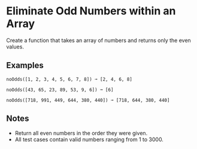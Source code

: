 # Eliminate Odd Numbers within an Array

Create a function that takes an array of numbers and returns only the even values.

## Examples

    noOdds([1, 2, 3, 4, 5, 6, 7, 8]) ➞ [2, 4, 6, 8]

    noOdds([43, 65, 23, 89, 53, 9, 6]) ➞ [6]

    noOdds([718, 991, 449, 644, 380, 440]) ➞ [718, 644, 380, 440]

## Notes

- Return all even numbers in the order they were given.
- All test cases contain valid numbers ranging from 1 to 3000.
